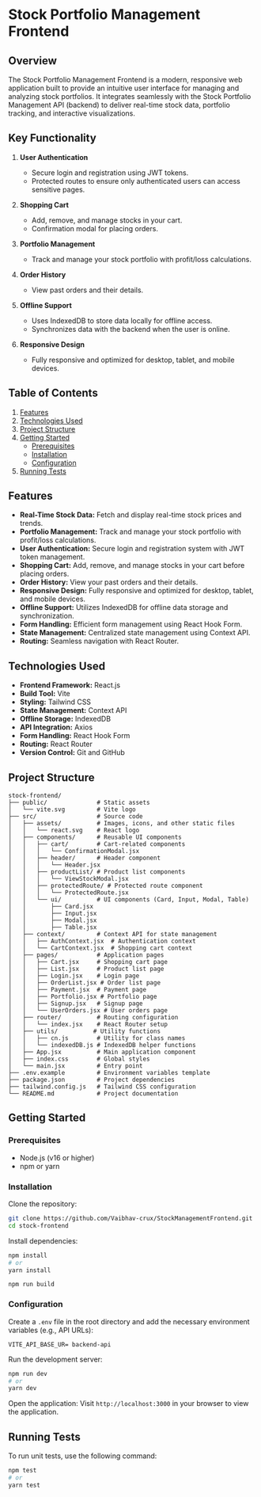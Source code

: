 # Stock Portfolio Management Frontend

## Overview

The Stock Portfolio Management Frontend is a modern, responsive web application built to provide an intuitive user interface for managing and analyzing stock portfolios. It integrates seamlessly with the Stock Portfolio Management API (backend) to deliver real-time stock data, portfolio tracking, and interactive visualizations.

## Key Functionality

1. **User Authentication**

   - Secure login and registration using JWT tokens.
   - Protected routes to ensure only authenticated users can access sensitive pages.

2. **Shopping Cart**

   - Add, remove, and manage stocks in your cart.
   - Confirmation modal for placing orders.

3. **Portfolio Management**

   - Track and manage your stock portfolio with profit/loss calculations.

4. **Order History**

   - View past orders and their details.

5. **Offline Support**

   - Uses IndexedDB to store data locally for offline access.
   - Synchronizes data with the backend when the user is online.

6. **Responsive Design**
   - Fully responsive and optimized for desktop, tablet, and mobile devices.

## Table of Contents

1. [Features](#features)
2. [Technologies Used](#technologies-used)
3. [Project Structure](#project-structure)
4. [Getting Started](#getting-started)
   - [Prerequisites](#prerequisites)
   - [Installation](#installation)
   - [Configuration](#configuration)
5. [Running Tests](#running-tests)

## Features

- **Real-Time Stock Data:** Fetch and display real-time stock prices and trends.
- **Portfolio Management:** Track and manage your stock portfolio with profit/loss calculations.
- **User Authentication:** Secure login and registration system with JWT token management.
- **Shopping Cart:** Add, remove, and manage stocks in your cart before placing orders.
- **Order History:** View your past orders and their details.
- **Responsive Design:** Fully responsive and optimized for desktop, tablet, and mobile devices.
- **Offline Support:** Utilizes IndexedDB for offline data storage and synchronization.
- **Form Handling:** Efficient form management using React Hook Form.
- **State Management:** Centralized state management using Context API.
- **Routing:** Seamless navigation with React Router.

## Technologies Used

- **Frontend Framework:** React.js
- **Build Tool:** Vite
- **Styling:** Tailwind CSS
- **State Management:** Context API
- **Offline Storage:** IndexedDB
- **API Integration:** Axios
- **Form Handling:** React Hook Form
- **Routing:** React Router
- **Version Control:** Git and GitHub

## Project Structure

```
stock-frontend/
├── public/              # Static assets
│   └── vite.svg         # Vite logo
├── src/                 # Source code
│   ├── assets/          # Images, icons, and other static files
│   │   └── react.svg    # React logo
│   ├── components/      # Reusable UI components
│   │   ├── cart/        # Cart-related components
│   │   │   └── ConfirmationModal.jsx
│   │   ├── header/      # Header component
│   │   │   └── Header.jsx
│   │   ├── productList/ # Product list components
│   │   │   └── ViewStockModal.jsx
│   │   ├── protectedRoute/ # Protected route component
│   │   │   └── ProtectedRoute.jsx
│   │   └── ui/          # UI components (Card, Input, Modal, Table)
│   │       ├── Card.jsx
│   │       ├── Input.jsx
│   │       ├── Modal.jsx
│   │       ├── Table.jsx
│   ├── context/         # Context API for state management
│   │   ├── AuthContext.jsx  # Authentication context
│   │   └── CartContext.jsx  # Shopping cart context
│   ├── pages/           # Application pages
│   │   ├── Cart.jsx     # Shopping cart page
│   │   ├── List.jsx     # Product list page
│   │   ├── Login.jsx    # Login page
│   │   ├── OrderList.jsx # Order list page
│   │   ├── Payment.jsx  # Payment page
│   │   ├── Portfolio.jsx # Portfolio page
│   │   ├── Signup.jsx   # Signup page
│   │   └── UserOrders.jsx # User orders page
│   ├── router/          # Routing configuration
│   │   └── index.jsx    # React Router setup
│   ├── utils/          # Utility functions
│   │   ├── cn.js        # Utility for class names
│   │   └── indexedDB.js # IndexedDB helper functions
│   ├── App.jsx          # Main application component
│   ├── index.css        # Global styles
│   └── main.jsx         # Entry point
├── .env.example         # Environment variables template
├── package.json         # Project dependencies
├── tailwind.config.js   # Tailwind CSS configuration
└── README.md            # Project documentation
```

## Getting Started

### Prerequisites

- Node.js (v16 or higher)
- npm or yarn

### Installation

Clone the repository:

```bash
git clone https://github.com/Vaibhav-crux/StockManagementFrontend.git
cd stock-frontend
```

Install dependencies:

```bash
npm install
# or
yarn install
```

`npm run build`

### Configuration

Create a `.env` file in the root directory and add the necessary environment variables (e.g., API URLs):

```env
VITE_API_BASE_UR= backend-api

```

Run the development server:

```bash
npm run dev
# or
yarn dev
```

Open the application:
Visit `http://localhost:3000` in your browser to view the application.

## Running Tests

To run unit tests, use the following command:

```bash
npm test
# or
yarn test
```
